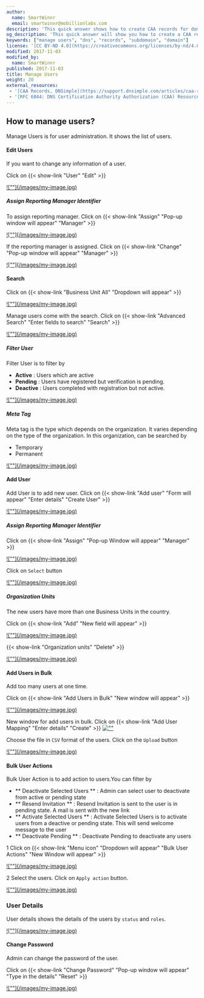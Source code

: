 ```yaml
---
author:
  name: SmartWinnr
  email: smartwinnr@mobillionlabs.com
description: 'This quick answer shows how to create CAA records for domains and subdomains.'
og_description: 'This quick answer will show you how to create a CAA record for domains and subdomains'
keywords: ["manage users", "dns", "records", "subdomain", "domain"]
license: '[CC BY-ND 4.0](https://creativecommons.org/licenses/by-nd/4.0)'
modified: 2017-11-03
modified_by:
  name: SmartWinnr
published: 2017-11-03
title: Manage Users
weight: 20
external_resources:
 - '[CAA Records, DNSimple](https://support.dnsimple.com/articles/caa-record/)'
 - '[RFC 6844: DNS Certification Authority Authorization (CAA) Resource Record](https://tools.ietf.org/html/rfc6844)'
---
```


## How to manage users?
Manage Users is for user administration. It shows the list of users.

#### Edit Users
If you want to change any information of a user.

Click on {{< show-link "User" "Edit" >}}

<span class="my-gallery">
<a href="https://s3-us-west-2.amazonaws.com/qzapp.resource/5774b038e11b0d0822c0ec0c/question_image5774b038e11b0d0822c0ec0c_1516094116806.png">
![""](/images/my-image.jpg)
</a>
</span>

##### Assign Reporting Manager Identifier
To assign reporting manager.
Click on {{< show-link "Assign" "Pop-up window will appear" "Manager" >}}

<span class="my-gallery">
<a href="https://s3-us-west-2.amazonaws.com/qzapp.resource/5774b038e11b0d0822c0ec0c/question_image5774b038e11b0d0822c0ec0c_1516094332861.png">
![""](/images/my-image.jpg)
</a>
</span>

If the reporting manager is assigned.
Click on {{< show-link "Change" "Pop-up window will appear" "Manager" >}}

<span class="my-gallery">
<a href="https://s3-us-west-2.amazonaws.com/qzapp.resource/5774b038e11b0d0822c0ec0c/question_image5774b038e11b0d0822c0ec0c_1516094405681.png">
![""](/images/my-image.jpg)
</a>
</span>

#### Search
Click on {{< show-link "Business Unit All" "Dropdown will appear" >}}

<span class="my-gallery">
<a href="https://s3-eu-west-1.amazonaws.com/smartwinnr.app.resource/57d512c664fcef1d30065b0a/question_image57d512c664fcef1d30065b0a_1512715247768.png">
![""](/images/my-image.jpg)
</a>
</span>

Manage users come with the search. Click on {{< show-link "Advanced Search" "Enter fields to search" "Search" >}}

<span class="my-gallery">
<a href="https://s3-eu-west-1.amazonaws.com/smartwinnr.app.resource/57d512c664fcef1d30065b0a/question_image57d512c664fcef1d30065b0a_1512715543865.png">![""](/images/my-image.jpg)
</a>
</span>

##### Filter User
Filter User is to filter by

+ **Active** : Users which are active
+ **Pending** : Users have registered but verification is pending.
+ **Deactive** : Users completed with registration but not active.

<span class="my-gallery">
<a href="https://s3-eu-west-1.amazonaws.com/smartwinnr.app.resource/57d512c664fcef1d30065b0a/question_image57d512c664fcef1d30065b0a_1512715667275.png">![""](/images/my-image.jpg)
</a>
</span>

##### Meta Tag
Meta tag is the type which depends on the organization. It varies depending on the type of the organization. In this organization, can be searched by

+ Temporary
+ Permanent

<span class="my-gallery">
<a href="https://s3-eu-west-1.amazonaws.com/smartwinnr.app.resource/57d512c664fcef1d30065b0a/question_image57d512c664fcef1d30065b0a_1512715873152.png">![""](/images/my-image.jpg)
</a>
</span>

#### Add User
Add User is to add new user. Click on {{< show-link "Add user" "Form will appear" "Enter details" "Create User" >}}

<span class="my-gallery">
<a href="https://s3-eu-west-1.amazonaws.com/smartwinnr.app.resource/57d512c664fcef1d30065b0a/question_image57d512c664fcef1d30065b0a_1512715949068.png">![""](/images/my-image.jpg)
</a>
</span>

##### Assign Reporting Manager Identifier
Click on {{< show-link "Assign" "Pop-up Window will appear" "Manager" >}}

<span class="my-gallery">
<a href="https://s3-us-west-2.amazonaws.com/qzapp.resource/5774b038e11b0d0822c0ec0c/question_image5774b038e11b0d0822c0ec0c_1516089498358.png">
![""](/images/my-image.jpg)
</a>
</span>

Click on `Select` button

<span class="my-gallery">
<a href="https://s3-us-west-2.amazonaws.com/qzapp.resource/5774b038e11b0d0822c0ec0c/question_image5774b038e11b0d0822c0ec0c_1513336769841.png">![""](/images/my-image.jpg)
</a>
</span>

##### Organization Units
The new users have more than one Business Units in the country.

Click on {{< show-link "Add" "New field will appear" >}}

<span class="my-gallery">
<a href="https://s3-eu-west-1.amazonaws.com/smartwinnr.app.resource/57d512c664fcef1d30065b0a/question_image57d512c664fcef1d30065b0a_1512716248508.png">![""](/images/my-image.jpg)
</a>
</span>

{{< show-link "Organization units" "Delete" >}}


<span class="my-gallery">
<a href="https://s3-eu-west-1.amazonaws.com/smartwinnr.app.resource/57d512c664fcef1d30065b0a/question_image57d512c664fcef1d30065b0a_1512716396991.png">![""](/images/my-image.jpg)
</a>
</span>

#### Add Users in Bulk
Add too many users at one time.

Click on {{< show-link "Add Users in Bulk" "New window will appear" >}}

<span class="my-gallery">
<a href="https://s3-eu-west-1.amazonaws.com/smartwinnr.app.resource/57d512c664fcef1d30065b0a/question_image57d512c664fcef1d30065b0a_1512716554763.png">![""](/images/my-image.jpg)
</a>
</span>

New window for add users in bulk. Click on {{< show-link "Add User Mapping" "Enter details" "Create" >}}
<span class="my-gallery">
<a href="https://s3-eu-west-1.amazonaws.com/smartwinnr.app.resource/57d512c664fcef1d30065b0a/question_image57d512c664fcef1d30065b0a_1512716703864.png">![""](/images/my-image.jpg)
</a>
</span>

Choose the file in `CSV` format of the users. Click on the `Upload` button

<span class="my-gallery">
<a href="https://s3-eu-west-1.amazonaws.com/smartwinnr.app.resource/57d512c664fcef1d30065b0a/question_image57d512c664fcef1d30065b0a_1516179894903.png">
![""](/images/my-image.jpg)
</a>
</span>

#### Bulk User Actions
Bulk User Action is to add action to users.You can filter by

+ ** Deactivate Selected Users ** : Admin can select user to deactivate from active or pending state
+ ** Resend Invitation ** :  Resend Invitation is sent to the user is in pending state. A mail is sent with the new link
+ ** Activate Selected Users ** : Activate Selected Users is to activate users from a deactive or pending state. This will send welcome message to the user
+ ** Deactivate Pending ** : Deactivate Pending to deactivate any users

1 Click on {{< show-link "Menu icon" "Dropdown will appear" "Bulk User Actions" "New Window will appear" >}}

<span class="my-gallery">
<a href="https://s3-eu-west-1.amazonaws.com/smartwinnr.app.resource/57d512c664fcef1d30065b0a/question_image57d512c664fcef1d30065b0a_1512716858896.png">![""](/images/my-image.jpg)
</a>
</span>

2 Select the users. Click on `Apply action` button.

<span class="my-gallery">
<a href="https://s3-eu-west-1.amazonaws.com/smartwinnr.app.resource/57d512c664fcef1d30065b0a/question_image57d512c664fcef1d30065b0a_1512716979633.png">![""](/images/my-image.jpg)
</a>
</span>

### User Details
User details shows the details of the users by `status` and `roles`.

<span class="my-gallery">
<a href="https://s3-eu-west-1.amazonaws.com/smartwinnr.app.resource/57d512c664fcef1d30065b0a/question_image57d512c664fcef1d30065b0a_1512717045342.png">![""](/images/my-image.jpg)
</a>
</span>

#### Change Password
Admin can change the password of the user.

Click on {{< show-link "Change Password" "Pop-up window will appear" "Type in the details" "Reset" >}}

<span class="my-gallery">
<a href="https://s3-eu-west-1.amazonaws.com/smartwinnr.app.resource/57d512c664fcef1d30065b0a/question_image57d512c664fcef1d30065b0a_1512717153528.png">![""](/images/my-image.jpg)
</a>
</span>

